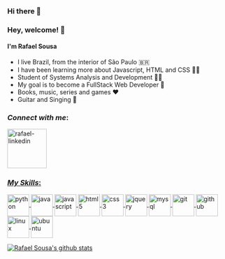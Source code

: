 ### Hi there 👋

<!--
**devrafaelsousa/devrafaelsousa** is a ✨ _special_ ✨ repository because its `README.md` (this file) appears on your GitHub profile.

Here are some ideas to get you started:

- 🔭 I’m currently working on ...
- 🌱 I’m currently learning ...
- 👯 I’m looking to collaborate on ...
- 🤔 I’m looking for help with ...
- 💬 Ask me about ...
- 📫 How to reach me: ...
- 😄 Pronouns: ...
- ⚡ Fun fact: ...
-->

### Hey, welcome! 👋
#### I'm Rafael Sousa
-  I live Brazil, from the interior of São Paulo :brazil:
-   I have been learning more about Javascript, HTML and CSS :man_technologist: 
 -  Student of Systems Analysis and Development :man_student:
 -  My goal is to become a FullStack Web Developer :rocket:
 -  Books, music, series and games :heart:
 - Guitar and Singing :guitar: 
 
### _Connect with me_:
<a href="https://www.linkedin.com/in/rafael-sousa-dev/" target="_blank">
<img align="center" alt="rafael-linkedin" heignt="80" width="90" src="https://devicon.dev/devicon.git/icons/linkedin/linkedin-original-wordmark.svg" style="max-width:100%;">

### _My Skills_:
<img src="https://devicon.dev/devicon.git/icons/python/python-plain-wordmark.svg"  alt="python" align="center" heignt="50" width="50"  style="max-width:100%;">
<img src="https://devicon.dev/devicon.git/icons/java/java-plain-wordmark.svg"  alt="java" align="center" heignt="50" width="50"  style="max-width:100%;">
<img src="https://devicon.dev/devicon.git/icons/javascript/javascript-plain.svg"  alt="javascript" align="center" heignt="50" width="50"  style="max-width:100%;">
<img src="https://devicon.dev/devicon.git/icons/html5/html5-plain-wordmark.svg"  alt="html5" align="center" heignt="50" width="50"  style="max-width:100%;">
<img src="https://devicon.dev/devicon.git/icons/css3/css3-plain-wordmark.svg"  alt="css3" align="center" heignt="50" width="50"  style="max-width:100%;">
<img src="https://devicon.dev/devicon.git/icons/jquery/jquery-plain-wordmark.svg"  alt="jquery" align="center" heignt="50" width="50"  style="max-width:100%;">
<img src="https://devicon.dev/devicon.git/icons/mysql/mysql-plain-wordmark.svg"  alt="mysql" align="center" heignt="50" width="50"  style="max-width:100%;">
<img src="https://devicon.dev/devicon.git/icons/git/git-plain-wordmark.svg"  alt="git" align="center" heignt="50" width="50"  style="max-width:100%;">
<img src="https://devicon.dev/devicon.git/icons/github/github-original-wordmark.svg"  alt="github" align="center" heignt="50" width="50"  style="max-width:100%;">
<img src="https://devicon.dev/devicon.git/icons/linux/linux-original.svg"  alt="linux" align="center" heignt="50" width="50"  style="max-width:100%;">
<img src="https://devicon.dev/devicon.git/icons/ubuntu/ubuntu-plain-wordmark.svg"  alt="ubuntu" align="center" heignt="50" width="50"  style="max-width:100%;">
<br>

![Rafael Sousa's github stats](https://github-readme-stats.vercel.app/api?username=devrafaelsousa&show_icons=true&theme=dracula)
